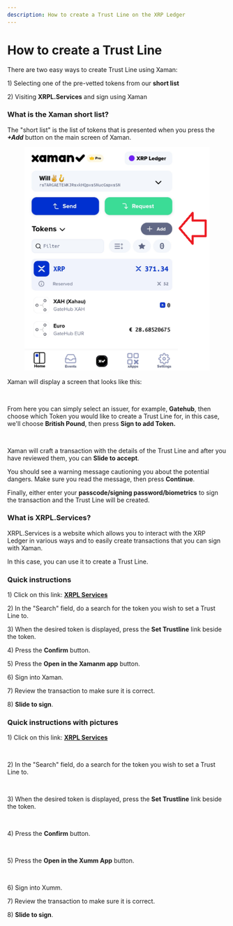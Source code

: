 ```yaml
---
description: How to create a Trust Line on the XRP Ledger
---
```


# How to create a Trust Line

There are two easy ways to create Trust Line using Xaman:

1\) Selecting one of the pre-vetted tokens from our **short list**

2\) Visiting **XRPL.Services** and sign using Xaman

### **What is the Xaman short list?**

The "short list" is the list of tokens that is presented when you press the _**+Add**_ button on the main screen of Xaman.



<figure><img src="../.gitbook/assets/Xaman - Add button.png" alt=""><figcaption></figcaption></figure>

Xaman will display a screen that looks like this:

<figure><img src="../.gitbook/assets/Short List - 2.png" alt=""><figcaption></figcaption></figure>

From here you can simply select an issuer, for example, **Gatehub**, then choose which Token you would like to create a Trust Line for, in this case, we'll choose **British Pound**, then press **Sign to add Token.**

<figure><img src="../.gitbook/assets/Short List - 3.png" alt=""><figcaption></figcaption></figure>

Xaman will craft a transaction with the details of the Trust Line and after you have reviewed them, you can **Slide to accept**. &#x20;

You should see a warning message cautioning you about the potential dangers. Make sure you read the message, then press **Continue**.&#x20;

Finally, either enter your **passcode/signing password/biometrics** to sign the transaction and the Trust Line will be created.

### **What is XRPL.Services?**

XRPL.Services is a website which allows you to interact with the XRP Ledger in various ways and to easily create transactions that you can sign with Xaman.&#x20;

In this case, you can use it to create a Trust Line.

### Quick instructions

1\) Click on this link: [**XRPL Services**](https://xrpl.services/tokens)

2\) In the "Search" field, do a search for the token you wish to set a Trust Line to.

3\) When the desired token is displayed, press the **Set Trustline** link beside the token.

4\) Press the **Confirm** button.

5\) Press the **Open in the Xamanm app** button.

6\) Sign into Xaman.

7\) Review the transaction to make sure it is correct.

8\) **Slide to sign**.

### Quick instructions with pictures

1\) Click on this link: [**XRPL Services**](https://xrpl.services/tokens)

<figure><img src="../.gitbook/assets/XRPL Services - 1.png" alt=""><figcaption></figcaption></figure>

2\) In the "Search" field, do a search for the token you wish to set a Trust Line to.

<figure><img src="../.gitbook/assets/XRPL Services - 2.png" alt=""><figcaption></figcaption></figure>

3\) When the desired token is displayed, press the **Set Trustline** link beside the token.

<figure><img src="../.gitbook/assets/XRPL Services - 3.png" alt=""><figcaption></figcaption></figure>

4\) Press the **Confirm** button.

<figure><img src="../.gitbook/assets/XRPL Services - 4.png" alt=""><figcaption></figcaption></figure>

5\) Press the **Open in the Xumm App** button.

<figure><img src="../.gitbook/assets/XRPL Services - 6.png" alt=""><figcaption></figcaption></figure>

6\) Sign into Xumm.

7\) Review the transaction to make sure it is correct.

8\) **Slide to sign**.

